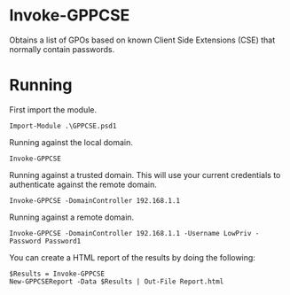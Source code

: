 # Invoke-GPPCSE
Obtains a list of GPOs based on known Client Side Extensions (CSE) that normally contain passwords.

# Running
First import the module.

```
Import-Module .\GPPCSE.psd1
```

Running against the local domain.

```
Invoke-GPPCSE
```

Running against a trusted domain. This will use your current credentials to authenticate against the remote domain.

```
Invoke-GPPCSE -DomainController 192.168.1.1
```

Running against a remote domain.

```
Invoke-GPPCSE -DomainController 192.168.1.1 -Username LowPriv -Password Password1
```

You can create a HTML report of the results by doing the following:

```
$Results = Invoke-GPPCSE
New-GPPCSEReport -Data $Results | Out-File Report.html
```
